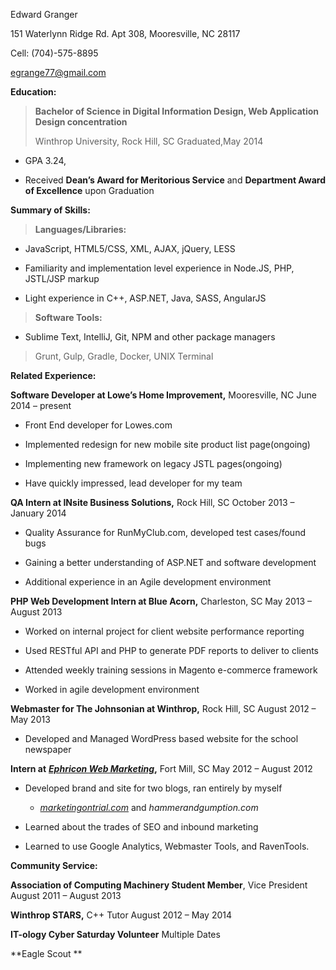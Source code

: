 <span id="h.gjdgxs" class="anchor"></span>Edward Granger

151 Waterlynn Ridge Rd. Apt 308, Mooresville, NC 28117

Cell: (704)-575-8895

<egrange77@gmail.com>[](mailto:egrange77@gmail.com)

**Education:**

> **Bachelor of Science in Digital Information Design, Web Application
> Design concentration**
>
> Winthrop University, Rock Hill, SC Graduated,May 2014

-   GPA 3.24,

-   Received **Dean’s Award for Meritorious Service** and **Department
    Award of Excellence** upon Graduation

**Summary of Skills:**

> **Languages/Libraries:**

-   JavaScript, HTML5/CSS, XML, AJAX, jQuery, LESS

-   Familiarity and implementation level experience in Node.JS, PHP,
    JSTL/JSP markup

-   Light experience in C++, ASP.NET, Java, SASS, AngularJS

> **Software Tools:**

-   Sublime Text, IntelliJ, Git, NPM and other package managers

> Grunt, Gulp, Gradle, Docker, UNIX Terminal

**Related Experience:**

**Software Developer at Lowe’s Home Improvement,** Mooresville, NC June
2014 – present

-   Front End developer for Lowes.com

-   Implemented redesign for new mobile site product list page(ongoing)

-   Implementing new framework on legacy JSTL pages(ongoing)

-   Have quickly impressed, lead developer for my team

**QA Intern at INsite Business Solutions,** Rock Hill, SC October 2013 –
January 2014

-   Quality Assurance for RunMyClub.com, developed test cases/found bugs

-   Gaining a better understanding of ASP.NET and software development

-   Additional experience in an Agile development environment

**PHP Web Development Intern at Blue Acorn,** Charleston, SC May 2013 –
August 2013

-   Worked on internal project for client website performance reporting

-   Used RESTful API and PHP to generate PDF reports to deliver to
    clients

-   Attended weekly training sessions in Magento e-commerce framework

-   Worked in agile development environment

**Webmaster for The Johnsonian at Winthrop,** Rock Hill, SC August 2012
– May 2013

-   Developed and Managed WordPress based website for the school
    newspaper

**Intern at** [***Ephricon Web
Marketing***](http://www.ephricon.com/)**,** Fort Mill, SC May 2012 –
August 2012

-   Developed brand and site for two blogs, ran entirely by myself

    -   [*marketingontrial.com*](http://www.marketingontrial.com)[](http://www.marketingontrial.com)
        and *hammerandgumption.com*

-   Learned about the trades of SEO and inbound marketing

-   Learned to use Google Analytics, Webmaster Tools, and RavenTools.

**Community Service:**

**Association of Computing Machinery Student Member**, Vice President
August 2011 – August 2013

**Winthrop STARS,** C++ Tutor August 2012 – May 2014

**IT-ology Cyber Saturday Volunteer** Multiple Dates

**Eagle Scout **
